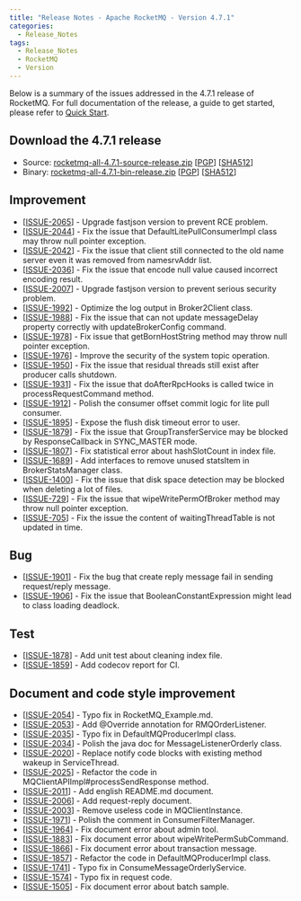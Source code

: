 ```yaml
---
title: "Release Notes - Apache RocketMQ - Version 4.7.1"
categories:
  - Release_Notes
tags:
  - Release_Notes
  - RocketMQ
  - Version
---
```


Below is a summary of the issues addressed in the 4.7.1 release of RocketMQ. For full documentation of the release, a guide to get started, please refer to <a href='/docs/quick-start/'>Quick Start</a>.


<h2> Download the 4.7.1 release</h2>
    
* Source: [rocketmq-all-4.7.1-source-release.zip](https://www.apache.org/dyn/closer.cgi?path=rocketmq/4.7.1/rocketmq-all-4.7.1-source-release.zip) [[PGP](https://www.apache.org/dist/rocketmq/4.7.1/rocketmq-all-4.7.1-source-release.zip.asc)] [[SHA512](https://www.apache.org/dist/rocketmq/4.7.1/rocketmq-all-4.7.1-source-release.zip.sha512)]
* Binary: [rocketmq-all-4.7.1-bin-release.zip](https://www.apache.org/dyn/closer.cgi?path=rocketmq/4.7.1/rocketmq-all-4.7.1-bin-release.zip) [[PGP](https://www.apache.org/dist/rocketmq/4.7.1/rocketmq-all-4.7.1-bin-release.zip.asc)] [[SHA512](https://www.apache.org/dist/rocketmq/4.7.1/rocketmq-all-4.7.1-bin-release.zip.sha512)]


## Improvement
<ul>
<li>[<a href='https://github.com/apache/rocketmq/issues/2065'>ISSUE-2065</a>] -  Upgrade fastjson version to prevent RCE problem.
</li>
<li>[<a href='https://github.com/apache/rocketmq/issues/2044'>ISSUE-2044</a>] -  Fix the issue that DefaultLitePullConsumerImpl class may throw null pointer exception.
</li>
<li>[<a href='https://github.com/apache/rocketmq/issues/2042'>ISSUE-2042</a>] -  Fix the issue that client still connected to the old name server even it was removed from namesrvAddr list.
</li>
<li>[<a href='https://github.com/apache/rocketmq/issues/2036'>ISSUE-2036</a>] -  Fix the issue that encode null value caused incorrect encoding result.
</li>
<li>[<a href='https://github.com/apache/rocketmq/issues/2007'>ISSUE-2007</a>] -  Upgrade fastjson version to prevent serious security problem.
</li>
<li>[<a href='https://github.com/apache/rocketmq/issues/1992'>ISSUE-1992</a>] -  Optimize the log output in Broker2Client class.
</li>
<li>[<a href='https://github.com/apache/rocketmq/issues/1988'>ISSUE-1988</a>] -  Fix the issue that can not update messageDelay property correctly with updateBrokerConfig command.
</li>
<li>[<a href='https://github.com/apache/rocketmq/issues/1978'>ISSUE-1978</a>] -  Fix issue that getBornHostString method may throw null pointer exception.
</li>
<li>[<a href='https://github.com/apache/rocketmq/issues/1976'>ISSUE-1976</a>] -  Improve the security of the system topic operation.
</li>
<li>[<a href='https://github.com/apache/rocketmq/issues/1950'>ISSUE-1950</a>] -  Fix the issue that residual threads still exist after producer calls shutdown.
</li>
<li>[<a href='https://github.com/apache/rocketmq/issues/1931'>ISSUE-1931</a>] -  Fix the issue that doAfterRpcHooks is called twice in processRequestCommand method.
</li>
<li>[<a href='https://github.com/apache/rocketmq/issues/1912'>ISSUE-1912</a>] -  Polish the consumer offset commit logic for lite pull consumer.
</li>
<li>[<a href='https://github.com/apache/rocketmq/issues/1895'>ISSUE-1895</a>] -  Expose the flush disk timeout error to user.
</li>
<li>[<a href='https://github.com/apache/rocketmq/issues/1879'>ISSUE-1879</a>] -  Fix the issue that GroupTransferService may be blocked by ResponseCallback in SYNC_MASTER mode.
</li>
<li>[<a href='https://github.com/apache/rocketmq/issues/1807'>ISSUE-1807</a>] -  Fix statistical error about hashSlotCount in index file.
</li>
<li>[<a href='https://github.com/apache/rocketmq/issues/1689'>ISSUE-1689</a>] -  Add interfaces to remove unused statsItem in BrokerStatsManager class.
</li>
<li>[<a href='https://github.com/apache/rocketmq/issues/1400'>ISSUE-1400</a>] -  Fix the issue that disk space detection may be blocked when deleting a lot of files.
</li>
<li>[<a href='https://github.com/apache/rocketmq/issues/729'>ISSUE-729</a>] -  Fix the issue that wipeWritePermOfBroker method may throw null pointer exception.
</li>
<li>[<a href='https://github.com/apache/rocketmq/issues/705'>ISSUE-705</a>] -  Fix the issue the content of waitingThreadTable is not updated in time.
</li>
</ul>

## Bug
<ul>
<li>[<a href='https://github.com/apache/rocketmq/issues/1901'>ISSUE-1901</a>] -  Fix the bug that create reply message fail in sending request/reply message.
</li>
<li>[<a href='https://github.com/apache/rocketmq/issues/1906'>ISSUE-1906</a>] -  Fix the issue that BooleanConstantExpression might lead to class loading deadlock.
</li>
</ul>

## Test
<ul>
<li>[<a href='https://github.com/apache/rocketmq/issues/1878'>ISSUE-1878</a>] -  Add unit test about cleaning index file.
</li>
<li>[<a href='https://github.com/apache/rocketmq/issues/1859'>ISSUE-1859</a>] -  Add codecov report for CI.
</li>
</ul>

## Document and code style improvement
<ul>
<li>[<a href='https://github.com/apache/rocketmq/issues/2054'>ISSUE-2054</a>] -  Typo fix in RocketMQ_Example.md. 
</li>
<li>[<a href='https://github.com/apache/rocketmq/issues/2053'>ISSUE-2053</a>] -  Add @Override annotation for RMQOrderListener. 
</li>
<li>[<a href='https://github.com/apache/rocketmq/issues/2035'>ISSUE-2035</a>] -  Typo fix in DefaultMQProducerImpl class. 
</li>
<li>[<a href='https://github.com/apache/rocketmq/issues/2034'>ISSUE-2034</a>] -  Polish the java doc for MessageListenerOrderly class.
</li>
<li>[<a href='https://github.com/apache/rocketmq/issues/2020'>ISSUE-2020</a>] -  Replace notify code blocks with existing method wakeup in ServiceThread.
</li>
<li>[<a href='https://github.com/apache/rocketmq/issues/2025'>ISSUE-2025</a>] -  Refactor the code in MQClientAPIImpl#processSendResponse method.
</li>
<li>[<a href='https://github.com/apache/rocketmq/issues/2011'>ISSUE-2011</a>] -  Add english README.md document.
</li>
<li>[<a href='https://github.com/apache/rocketmq/issues/2006'>ISSUE-2006</a>] -  Add request-reply document.
</li>
<li>[<a href='https://github.com/apache/rocketmq/issues/2003'>ISSUE-2003</a>] -  Remove useless code in MQClientInstance.
</li>
<li>[<a href='https://github.com/apache/rocketmq/issues/1971'>ISSUE-1971</a>] -  Polish the comment in ConsumerFilterManager.
</li>
<li>[<a href='https://github.com/apache/rocketmq/issues/1964'>ISSUE-1964</a>] -  Fix document error about admin tool.
</li>
<li>[<a href='https://github.com/apache/rocketmq/issues/1883'>ISSUE-1883</a>] -  Fix document error about wipeWritePermSubCommand.
</li>
<li>[<a href='https://github.com/apache/rocketmq/issues/1866'>ISSUE-1866</a>] -  Fix document error about transaction message.
</li>
<li>[<a href='https://github.com/apache/rocketmq/issues/1857'>ISSUE-1857</a>] -  Refactor the code in DefaultMQProducerImpl class.
</li>
<li>[<a href='https://github.com/apache/rocketmq/issues/1741'>ISSUE-1741</a>] -  Typo fix in ConsumeMessageOrderlyService.
</li>
<li>[<a href='https://github.com/apache/rocketmq/issues/1574'>ISSUE-1574</a>] -  Typo fix in request code.
</li>
<li>[<a href='https://github.com/apache/rocketmq/issues/1505'>ISSUE-1505</a>] -  Fix document error about batch sample.
</li>
</ul>          


